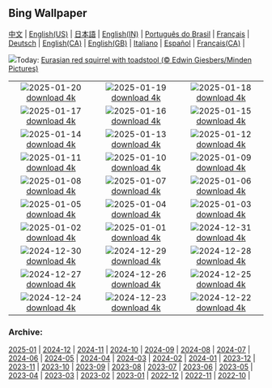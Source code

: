 ## Bing Wallpaper
[中文](README.md) |                     [English(US)](en-US.md) |                     [日本語](ja-JP.md) |                     [English(IN)](en-IN.md) |                     [Português do Brasil](pt-BR.md) |                     [Français](fr-FR.md) |                     [Deutsch](de-DE.md) |                     [English(CA)](en-CA.md) |                     [English(GB)](en-GB.md) |                     [Italiano](it-IT.md) |                     [Español](es-ES.md) |                     [Français(CA)](fr-CA.md) |                    

![](https://www.bing.com/th?id=OHR.DutchSquirrel_EN-IN5567594638_UHD.jpg&w=1000)Today: [Eurasian red squirrel with toadstool (© Edwin Giesbers/Minden Pictures)](https://www.bing.com/th?id=OHR.DutchSquirrel_EN-IN5567594638_UHD.jpg)

|      |      |      |
| :----: | :----: | :----: |
|![](https://www.bing.com/th?id=OHR.CadizSpain_EN-IN5354642054_UHD.jpg&pid=hp&w=384&h=216&rs=1&c=4)2025-01-20 [download 4k](https://www.bing.com/th?id=OHR.CadizSpain_EN-IN5354642054_UHD.jpg)|![](https://www.bing.com/th?id=OHR.NeptunesGrotto_EN-IN4839715567_UHD.jpg&pid=hp&w=384&h=216&rs=1&c=4)2025-01-19 [download 4k](https://www.bing.com/th?id=OHR.NeptunesGrotto_EN-IN4839715567_UHD.jpg)|![](https://www.bing.com/th?id=OHR.WhiteSandsNP_EN-IN4617317381_UHD.jpg&pid=hp&w=384&h=216&rs=1&c=4)2025-01-18 [download 4k](https://www.bing.com/th?id=OHR.WhiteSandsNP_EN-IN4617317381_UHD.jpg)|
|![](https://www.bing.com/th?id=OHR.PelicanPortrait_EN-IN4347458454_UHD.jpg&pid=hp&w=384&h=216&rs=1&c=4)2025-01-17 [download 4k](https://www.bing.com/th?id=OHR.PelicanPortrait_EN-IN4347458454_UHD.jpg)|![](https://www.bing.com/th?id=OHR.PinnaclesPeaks_EN-IN4100662742_UHD.jpg&pid=hp&w=384&h=216&rs=1&c=4)2025-01-16 [download 4k](https://www.bing.com/th?id=OHR.PinnaclesPeaks_EN-IN4100662742_UHD.jpg)|![](https://www.bing.com/th?id=OHR.DeerBuck_EN-IN3553465734_UHD.jpg&pid=hp&w=384&h=216&rs=1&c=4)2025-01-15 [download 4k](https://www.bing.com/th?id=OHR.DeerBuck_EN-IN3553465734_UHD.jpg)|
|![](https://www.bing.com/th?id=OHR.SkyKites_EN-IN7504370489_UHD.jpg&pid=hp&w=384&h=216&rs=1&c=4)2025-01-14 [download 4k](https://www.bing.com/th?id=OHR.SkyKites_EN-IN7504370489_UHD.jpg)|![](https://www.bing.com/th?id=OHR.CoastalWales_EN-IN7925850635_UHD.jpg&pid=hp&w=384&h=216&rs=1&c=4)2025-01-13 [download 4k](https://www.bing.com/th?id=OHR.CoastalWales_EN-IN7925850635_UHD.jpg)|![](https://www.bing.com/th?id=OHR.CrescentTail_EN-IN6422883043_UHD.jpg&pid=hp&w=384&h=216&rs=1&c=4)2025-01-12 [download 4k](https://www.bing.com/th?id=OHR.CrescentTail_EN-IN6422883043_UHD.jpg)|
|![](https://www.bing.com/th?id=OHR.MeknesMorocco_EN-IN5856859042_UHD.jpg&pid=hp&w=384&h=216&rs=1&c=4)2025-01-11 [download 4k](https://www.bing.com/th?id=OHR.MeknesMorocco_EN-IN5856859042_UHD.jpg)|![](https://www.bing.com/th?id=OHR.BubbleLake_EN-IN4983583688_UHD.jpg&pid=hp&w=384&h=216&rs=1&c=4)2025-01-10 [download 4k](https://www.bing.com/th?id=OHR.BubbleLake_EN-IN4983583688_UHD.jpg)|![](https://www.bing.com/th?id=OHR.NamibiaDunes_EN-IN0592013391_UHD.jpg&pid=hp&w=384&h=216&rs=1&c=4)2025-01-09 [download 4k](https://www.bing.com/th?id=OHR.NamibiaDunes_EN-IN0592013391_UHD.jpg)|
|![](https://www.bing.com/th?id=OHR.GreatWallStairs_EN-IN4478048411_UHD.jpg&pid=hp&w=384&h=216&rs=1&c=4)2025-01-08 [download 4k](https://www.bing.com/th?id=OHR.GreatWallStairs_EN-IN4478048411_UHD.jpg)|![](https://www.bing.com/th?id=OHR.BouldersNZ_EN-IN0206909278_UHD.jpg&pid=hp&w=384&h=216&rs=1&c=4)2025-01-07 [download 4k](https://www.bing.com/th?id=OHR.BouldersNZ_EN-IN0206909278_UHD.jpg)|![](https://www.bing.com/th?id=OHR.RavennaBasilica_EN-IN9380198974_UHD.jpg&pid=hp&w=384&h=216&rs=1&c=4)2025-01-06 [download 4k](https://www.bing.com/th?id=OHR.RavennaBasilica_EN-IN9380198974_UHD.jpg)|
|![](https://www.bing.com/th?id=OHR.PushkarniTank_EN-IN9828404964_UHD.jpg&pid=hp&w=384&h=216&rs=1&c=4)2025-01-05 [download 4k](https://www.bing.com/th?id=OHR.PushkarniTank_EN-IN9828404964_UHD.jpg)|![](https://www.bing.com/th?id=OHR.VietnamFalls_EN-IN7892338335_UHD.jpg&pid=hp&w=384&h=216&rs=1&c=4)2025-01-04 [download 4k](https://www.bing.com/th?id=OHR.VietnamFalls_EN-IN7892338335_UHD.jpg)|![](https://www.bing.com/th?id=OHR.TolkienOxford_EN-IN7522700035_UHD.jpg&pid=hp&w=384&h=216&rs=1&c=4)2025-01-03 [download 4k](https://www.bing.com/th?id=OHR.TolkienOxford_EN-IN7522700035_UHD.jpg)|
|![](https://www.bing.com/th?id=OHR.ArdezSwitzerland_EN-IN7123035732_UHD.jpg&pid=hp&w=384&h=216&rs=1&c=4)2025-01-02 [download 4k](https://www.bing.com/th?id=OHR.ArdezSwitzerland_EN-IN7123035732_UHD.jpg)|![](https://www.bing.com/th?id=OHR.PolarBearSwim_EN-IN5843834952_UHD.jpg&pid=hp&w=384&h=216&rs=1&c=4)2025-01-01 [download 4k](https://www.bing.com/th?id=OHR.PolarBearSwim_EN-IN5843834952_UHD.jpg)|![](https://www.bing.com/th?id=OHR.RioNewYear_EN-IN5477298039_UHD.jpg&pid=hp&w=384&h=216&rs=1&c=4)2024-12-31 [download 4k](https://www.bing.com/th?id=OHR.RioNewYear_EN-IN5477298039_UHD.jpg)|
|![](https://www.bing.com/th?id=OHR.MountFieldNP_EN-IN2502905267_UHD.jpg&pid=hp&w=384&h=216&rs=1&c=4)2024-12-30 [download 4k](https://www.bing.com/th?id=OHR.MountFieldNP_EN-IN2502905267_UHD.jpg)|![](https://www.bing.com/th?id=OHR.BorobudurBells_EN-IN4195556883_UHD.jpg&pid=hp&w=384&h=216&rs=1&c=4)2024-12-29 [download 4k](https://www.bing.com/th?id=OHR.BorobudurBells_EN-IN4195556883_UHD.jpg)|![](https://www.bing.com/th?id=OHR.DudhsagarFalls_EN-IN8941732838_UHD.jpg&pid=hp&w=384&h=216&rs=1&c=4)2024-12-28 [download 4k](https://www.bing.com/th?id=OHR.DudhsagarFalls_EN-IN8941732838_UHD.jpg)|
|![](https://www.bing.com/th?id=OHR.LakeBledSnow_EN-IN8178018929_UHD.jpg&pid=hp&w=384&h=216&rs=1&c=4)2024-12-27 [download 4k](https://www.bing.com/th?id=OHR.LakeBledSnow_EN-IN8178018929_UHD.jpg)|![](https://www.bing.com/th?id=OHR.MouseholeXmas_EN-IN6968521248_UHD.jpg&pid=hp&w=384&h=216&rs=1&c=4)2024-12-26 [download 4k](https://www.bing.com/th?id=OHR.MouseholeXmas_EN-IN6968521248_UHD.jpg)|![](https://www.bing.com/th?id=OHR.ReindeerTrio_EN-IN0167081195_UHD.jpg&pid=hp&w=384&h=216&rs=1&c=4)2024-12-25 [download 4k](https://www.bing.com/th?id=OHR.ReindeerTrio_EN-IN0167081195_UHD.jpg)|
|![](https://www.bing.com/th?id=OHR.SantaSnowglobe_EN-IN0656724477_UHD.jpg&pid=hp&w=384&h=216&rs=1&c=4)2024-12-24 [download 4k](https://www.bing.com/th?id=OHR.SantaSnowglobe_EN-IN0656724477_UHD.jpg)|![](https://www.bing.com/th?id=OHR.DhamekStupa_EN-IN0403888448_UHD.jpg&pid=hp&w=384&h=216&rs=1&c=4)2024-12-23 [download 4k](https://www.bing.com/th?id=OHR.DhamekStupa_EN-IN0403888448_UHD.jpg)|![](https://www.bing.com/th?id=OHR.CrystalPier_EN-IN1061631248_UHD.jpg&pid=hp&w=384&h=216&rs=1&c=4)2024-12-22 [download 4k](https://www.bing.com/th?id=OHR.CrystalPier_EN-IN1061631248_UHD.jpg)|


### Archive:
[2025-01](archive/en-IN/202501/README.md) | [2024-12](archive/en-IN/202412/README.md) | [2024-11](archive/en-IN/202411/README.md) | [2024-10](archive/en-IN/202410/README.md) | [2024-09](archive/en-IN/202409/README.md) | [2024-08](archive/en-IN/202408/README.md) | [2024-07](archive/en-IN/202407/README.md) | [2024-06](archive/en-IN/202406/README.md) | [2024-05](archive/en-IN/202405/README.md) | [2024-04](archive/en-IN/202404/README.md) | [2024-03](archive/en-IN/202403/README.md) | [2024-02](archive/en-IN/202402/README.md) | [2024-01](archive/en-IN/202401/README.md) | [2023-12](archive/en-IN/202312/README.md) | [2023-11](archive/en-IN/202311/README.md) | [2023-10](archive/en-IN/202310/README.md) | [2023-09](archive/en-IN/202309/README.md) | [2023-08](archive/en-IN/202308/README.md) | [2023-07](archive/en-IN/202307/README.md) | [2023-06](archive/en-IN/202306/README.md) | [2023-05](archive/en-IN/202305/README.md) | [2023-04](archive/en-IN/202304/README.md) | [2023-03](archive/en-IN/202303/README.md) | [2023-02](archive/en-IN/202302/README.md) | [2023-01](archive/en-IN/202301/README.md) | [2022-12](archive/en-IN/202212/README.md) | [2022-11](archive/en-IN/202211/README.md) | [2022-10](archive/en-IN/202210/README.md) | 